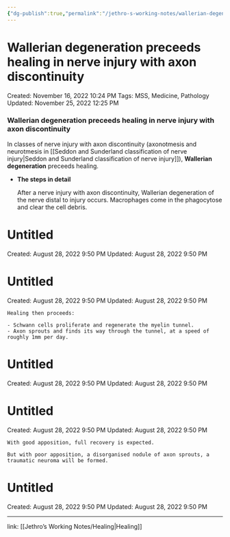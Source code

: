 ```yaml
---
{"dg-publish":true,"permalink":"/jethro-s-working-notes/wallerian-degeneration-preceeds-healing-in-nerve-i/","dgPassFrontmatter":true}
---
```



# Wallerian degeneration preceeds healing in nerve injury with axon discontinuity

Created: November 16, 2022 10:24 PM
Tags: MSS, Medicine, Pathology
Updated: November 25, 2022 12:25 PM

### Wallerian degeneration preceeds healing in nerve injury with axon discontinuity

In classes of nerve injury with axon discontinuity (axonotmesis and neurotmesis in [[Seddon and Sunderland classification of nerve injury\|Seddon and Sunderland classification of nerve injury]]), **Wallerian degeneration** preceeds healing.

- **************************************The steps in detail**************************************
    
    After a nerve injury with axon discontinuity, Wallerian degeneration of the nerve distal to injury occurs. Macrophages come in the phagocytose and clear the cell debris.
    
    
<div class="transclusion internal-embed is-loaded"><div class="markdown-embed">





# Untitled

Created: August 28, 2022 9:50 PM
Updated: August 28, 2022 9:50 PM

</div></div>

    
    
<div class="transclusion internal-embed is-loaded"><div class="markdown-embed">





# Untitled

Created: August 28, 2022 9:50 PM
Updated: August 28, 2022 9:50 PM

</div></div>

    
    Healing then proceeds:
    
    - Schwann cells proliferate and regenerate the myelin tunnel.
    - Axon sprouts and finds its way through the tunnel, at a speed of roughly 1mm per day.
    
    
<div class="transclusion internal-embed is-loaded"><div class="markdown-embed">





# Untitled

Created: August 28, 2022 9:50 PM
Updated: August 28, 2022 9:50 PM

</div></div>

    
    
<div class="transclusion internal-embed is-loaded"><div class="markdown-embed">





# Untitled

Created: August 28, 2022 9:50 PM
Updated: August 28, 2022 9:50 PM

</div></div>

    
    With good apposition, full recovery is expected.
    
    But with poor apposition, a disorganised nodule of axon sprouts, a traumatic neuroma will be formed.
    
    
<div class="transclusion internal-embed is-loaded"><div class="markdown-embed">





# Untitled

Created: August 28, 2022 9:50 PM
Updated: August 28, 2022 9:50 PM

</div></div>

    

---

link: [[Jethro’s Working Notes/Healing\|Healing]]
